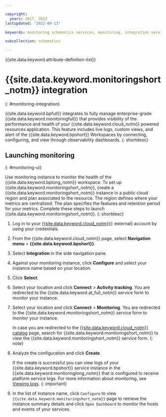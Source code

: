 ```yaml
---

copyright:
  years: 2017, 2022
lastupdated: "2022-09-13"

keywords: monitoring schematics services, monitoring, integration services

subcollection: schematics

---
```


{{site.data.keyword.attribute-definition-list}}

# {{site.data.keyword.monitoringshort_notm}} integration
{: #monitoring-integration}

{{site.data.keyword.bpfull}} integrates to fully manage enterprise-grade {{site.data.keyword.monitoringfull}} that provides visibility of the performance and health of your {{site.data.keyword.cloud_notm}} powered resources application. This feature includes live logs, custom views, and alert of the {{site.data.keyword.bpshort}} Workspaces by connecting, configuring, and view through observability dashboards.
{: shortdesc}

## Launching monitoring
{: #monitoring-ui}

Use monitoring instance to monitor the health of the {{site.data.keyword.bplong_notm}} workspace. To set up {{site.data.keyword.monitoringshort_notm}}, create a {{site.data.keyword.monitoringshort_notm}} instance in a public cloud region and plan associated to the resource. The region defines where your metrics are centralized. The plan specifies the features and retention period for your metrics. Complete these steps to launch {{site.data.keyword.monitoringshort_notm}}.
{: shortdesc}

1. Log in to your [{{site.data.keyword.cloud_notm}}](https://cloud.ibm.com/){: external} account by using your credentials. 
2. From the {{site.data.keyword.cloud_notm}} page, select **Navigation menu** > **{{site.data.keyword.bpshort}}**.
3. Select **Integration** in the side navigation pane.
4. Against your monitoring instance, click **Configure** and select your instance name based on your location.
5. Click **Select**.
6. Select your location and click **Connect** > **Activity tracking**. You are redirected to the {{site.data.keyword.at_full_notm}} service form to monitor your instance.
7. Select your location and click **Connect** > **Monitoring**. You are redirected to the {{site.data.keyword.monitoringshort_notm}} service form to monitor your instance.
   
   In case you are redirected to the [{{site.data.keyword.cloud_notm}} catalog](https://cloud.ibm.com/catalog) page, search for {{site.data.keyword.monitoringshort_notm}} to view the {{site.data.keyword.monitoringshort_notm}} service form.
   {: note}

8. Analyze the configuration and click **Create**.

    If the create is successful you can view logs of your {{site.data.keyword.bpshort}} service instance in the {{site.data.keyword.monitoringlong_notm}} that is configured to receive platform service logs. For more information about monitoring, see [Viewing logs](/docs/log-analysis?topic=log-analysis-monitor_logs).
    {: important}

9. In the list of instance name, click `Configure` to view `{{site.data.keyword.monitoringshort_notm}}` page to retrieve the instance summary details and click `Open Dashboard` to monitor the hosts and events of your services.
